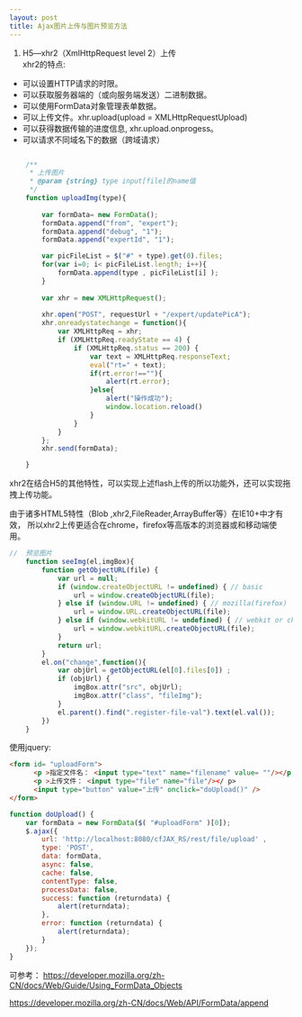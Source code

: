 ```yaml
---
layout: post
title: Ajax图片上传与图片预览方法
---
```

1. H5—xhr2（XmlHttpRequest level 2）上传  
xhr2的特点:  
* 可以设置HTTP请求的时限。
* 可以获取服务器端的（或向服务端发送）二进制数据。
* 可以使用FormData对象管理表单数据。
* 可以上传文件。xhr.upload(upload = XMLHttpRequestUpload)
* 可以获得数据传输的进度信息, xhr.upload.onprogess。
* 可以请求不同域名下的数据（跨域请求）

```js 

    /**
     * 上传图片
     * @param {string} type input[file]的name值
     */
    function uploadImg(type){
        
        var formData= new FormData();
        formData.append("from", "expert");
        formData.append("debug", "1");
        formData.append("expertId", "1");

        var picFileList = $("#" + type).get(0).files;
        for(var i=0; i< picFileList.length; i++){
            formData.append(type , picFileList[i] );
        }
         
        var xhr = new XMLHttpRequest();
         
        xhr.open("POST", requestUrl + "/expert/updatePicA");
        xhr.onreadystatechange = function(){
            var XMLHttpReq = xhr;
            if (XMLHttpReq.readyState == 4) {
                if (XMLHttpReq.status == 200) {
                    var text = XMLHttpReq.responseText;
                    eval("rt=" + text);
                    if(rt.error!==""){
                        alert(rt.error);
                    }else{
                        alert("操作成功");
                        window.location.reload()
                    }
                }
            }
        };
        xhr.send(formData);

    }
```
xhr2在结合H5的其他特性，可以实现上述flash上传的所以功能外，还可以实现拖拽上传功能。

由于诸多HTML5特性（Blob ,xhr2,FileReader,ArrayBuffer等）在IE10+中才有效，
所以xhr2上传更适合在chrome，firefox等高版本的浏览器或和移动端使用。
    
```js
//  预览图片
    function seeImg(el,imgBox){
        function getObjectURL(file) {
            var url = null;
            if (window.createObjectURL != undefined) { // basic
                url = window.createObjectURL(file);
            } else if (window.URL != undefined) { // mozilla(firefox)
                url = window.URL.createObjectURL(file);
            } else if (window.webkitURL != undefined) { // webkit or chrome
                url = window.webkitURL.createObjectURL(file);
            }
            return url;
        }
        el.on("change",function(){
            var objUrl = getObjectURL(el[0].files[0]) ;
            if (objUrl) {
                imgBox.attr("src", objUrl);
                imgBox.attr("class", "fileImg");
            }
            el.parent().find(".register-file-val").text(el.val());
        })
    }
```

使用jquery:

```html 
<form id= "uploadForm">
      <p >指定文件名： <input type="text" name="filename" value= ""/></p >
      <p >上传文件： <input type="file" name="file"/></ p>
      <input type="button" value="上传" onclick="doUpload()" />
</form>
```

``` js
function doUpload() {
    var formData = new FormData($( "#uploadForm" )[0]);
    $.ajax({
        url: 'http://localhost:8080/cfJAX_RS/rest/file/upload' ,
        type: 'POST',
        data: formData,
        async: false,
        cache: false,
        contentType: false,
        processData: false,
        success: function (returndata) {
            alert(returndata);
        },
        error: function (returndata) {
            alert(returndata);
        }
    });
}
```

可参考：
https://developer.mozilla.org/zh-CN/docs/Web/Guide/Using_FormData_Objects

https://developer.mozilla.org/zh-CN/docs/Web/API/FormData/append